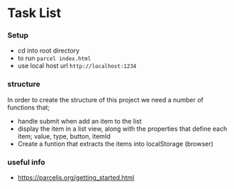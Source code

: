 # Task List


### Setup
- cd into root directory
- to run `parcel index.html`
- use local host url `http://localhost:1234`

### structure
In order to create the structure of this project we need a number of functions that;
- handle submit when add an item to the list
- display the item in a list view, along with the properties that define each item; value, type, button, itemId
- Create a funtion that extracts the items into localStorage (browser) 

### useful info
- https://parceljs.org/getting_started.html